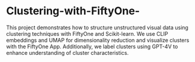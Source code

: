 # Clustering-with-FiftyOne-
This project demonstrates how to structure unstructured visual data using clustering techniques with FiftyOne and Scikit-learn. We use CLIP embeddings and UMAP for dimensionality reduction and visualize clusters with the FiftyOne App. Additionally, we label clusters using GPT-4V to enhance understanding of cluster characteristics.

